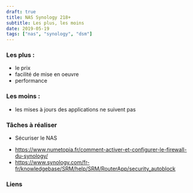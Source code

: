 ```yaml
---
draft: true
title: NAS Synology 218+
subtitle: Les plus, les moins
date: 2019-05-19
tags: ["nas", "synology", "dsm"]
---
```


### Les plus :
* le prix
* facilité de mise en oeuvre
* performance

### Les moins :
* les mises à jours des applications ne suivent pas


### Tâches à réaliser

* Sécuriser le NAS
- https://www.numetopia.fr/comment-activer-et-configurer-le-firewall-du-synology/
- https://www.synology.com/fr-fr/knowledgebase/SRM/help/SRM/RouterApp/security_autoblock

### Liens
